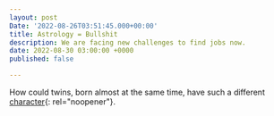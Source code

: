 ```yaml
---
layout: post
Date: '2022-08-26T03:51:45.000+00:00'
title: Astrology = Bullshit
description: We are facing new challenges to find jobs now.
date: 2022-08-30 03:00:00 +0000
published: false

---
```

How could twins, born almost at the same time, have such a different [character](https://app.forestry.io/sites/frns0jdssbk8aq/#/pages/categories-_tips-job-s-crisis-md/){: rel="noopener"}.